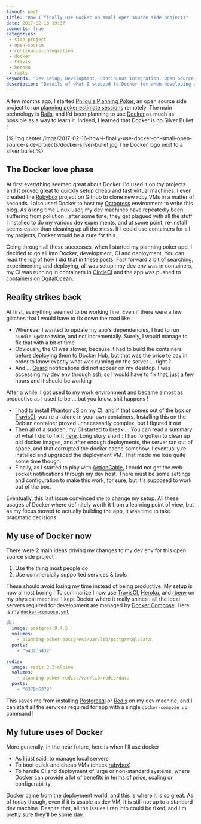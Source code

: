 ```yaml
---
layout: post
title: "How I finally use Docker on small open source side projects"
date: 2017-02-16 19:37
comments: true
categories:
 - side-project
 - open-source
 - continuous-integration
 - docker
 - travis
 - heroku
 - rails
keywords: "Dev setup, Development, Continuous Integration, Open Source, Side Projects, Docker"
description: "Details of what I stopped to Docker for when developing an open source side project"
---
```

A few months ago, I started [Philou's Planning Poker](https://github.com/philou/planning-poker), an open source side project to run [planning poker estimate sessions](https://en.wikipedia.org/wiki/Planning_poker) remotely. The main technology is [Rails](http://rubyonrails.org/), and I'd been planning to use [Docker](https://www.docker.com/) as much as possible as a way to learn it. Indeed, I learned that Docker is no Silver Bullet !

{% img center /imgs/2017-02-16-how-i-finally-use-docker-on-small-open-source-side-projects/docker-silver-bullet.jpg The Docker logo next to a silver bullet %}


## The Docker love phase

At first everything seemed great about Docker. I'd used it on toy projects and it proved great to quickly setup cheap and fast virtual machines. I even created the [Rubybox](https://github.com/philou/rubybox) project on Github to clone new ruby VMs in a matter of seconds. I also used Docker to host my [Octopress](http://octopress.org/) environment to write this blog. As a long time Linux user, my dev machines have repeatedly been suffering from pollution : after some time, they get plagued with all the stuff I installed to do my various dev experiments, and at some point, re-install seems easier than cleaning up all the mess. If I could use containers for all my projects, Docker would be a cure for this.

Going through all these successes, when I started my planning poker app, I decided to go all into Docker, development, CI and deployment. You can read the log of how I did that in [these posts](http://philippe.bourgau.net/blog/categories/docker/). Fast forward a bit of searching, experimenting and deploying, all was setup : my dev env was in containers, my CI was running in containers in [CircleCI](https://circleci.com/gh/philou/planning-poker/tree/master) and the app was pushed to containers on [DgitalOcean](https://www.digitalocean.com/).

## Reality strikes back

At first, everything seemed to be working fine. Even if there were a few glitches that I would have to fix down the road like :

* Whenever I wanted to update my app's dependencies, I had to run `bundle update` twice, and not incrementally. Surely, I would manage to fix that with a bit of time
* Obviously, the CI was slower, because it had to build the containers before deploying them to [Docker Hub](https://hub.docker.com/), but that was the price to pay in order to know exactly what was running on the server ... right ?
* And ... [Guard](https://github.com/guard/guard) notifications did not appear on my desktop. I was accessing my dev env through ssh, so I would have to fix that, just a few hours and it should be working

After a while, I got used to my work environment and became almost as productive as I used to be ... but you know, shit happens !

* I had to install [PhantomJS](http://phantomjs.org/) on my CI, and if that comes out of the box on [TravisCI](https://travis-ci.org/), you're all alone in your own containers. Installing this on the Debian container proved unnecessarily complex, but I figured it out
* Then all of a sudden, my CI started to break ... You can read a summary of what I did to fix it [here](/how-i-fixed-devicemapper-error-when-deploying-my-docker-app/). Long story short : I had forgotten to clean up old docker images, and after enough deployments, the server ran out of space, and that corrupted the docker cache somehow. I eventually re-installed and upgraded the deployment VM. That made me lose quite some time though.
* Finally, as I started to play with [ActionCable](https://github.com/rails/actioncable), I could not get the web-socket notifications through my dev host. There must be some settings and configuration to make this work, for sure, but it's supposed to work out of the box.

Eventually, this last issue convinced me to change my setup. All these usages of Docker where definitely worth it from a learning point of view, but as my focus moved to actually building the app, it was time to take pragmatic decisions.

## My use of Docker now

There were 2 main ideas driving my changes to my dev env for this open source side project :

1. Use the thing most people do
2. Use commercially supported services & tools

These should avoid losing my time instead of being productive. My setup is now almost boring ! To summarize I now use [TravisCI](https://travis-ci.org/philou/planning-poker), [Heroku](https://philous-planning-poker.herokuapp.com/), and [rbenv](https://github.com/rbenv/rbenv) on my physical machine. I kept Docker where it really shines : all the local servers required for development are managed by [Docker Compose](https://docs.docker.com/compose/). Here is my [`docker-compose.yml`](https://github.com/philou/planning-poker/blob/master/docker-compose.yml)

```yaml
db:
  image: postgres:9.4.5
  volumes:
    - planning-poker-postgres:/var/lib/postgresql/data
  ports:
    - "5432:5432"

redis:
  image: redis:3.2-alpine
  volumes:
    - planning-poker-redis:/var/lib/redis/data
  ports:
    - "6379:6379"
```

This saves me from installing [Postgresql](https://www.postgresql.org/) or [Redis](https://redis.io/) on my dev machine, and I can start all the services required for app with a single `docker-compose up` command !

## My future uses of Docker

More generally, in the near future, here is when I'll use docker

* As I just said, to manage local servers
* To boot quick and cheap VMs (check [rubybox](https://github.com/philou/rubybox))
* To handle CI and deployment of large or non-standard systems, where Docker can provide a lot of benefits in terms of price, scaling or configurability

Docker came from the deployment world, and this is where it is so great. As of today though, even if it is usable as dev VM, it is still not up to a standard dev machine. Despite that, all the issues I ran into could be fixed, and I'm pretty sure they'll be some day.
